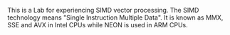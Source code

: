 This is a Lab for experiencing SIMD vector processing.
The SIMD technology means "Single Instruction Multiple Data".
It is known as MMX, SSE and AVX in Intel CPUs while NEON is used in ARM CPUs.
